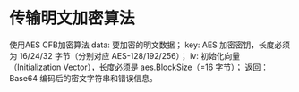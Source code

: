 # 传输明文加密算法
使用AES CFB加密算法
data: 要加密的明文数据；
key: AES 加密密钥，长度必须为 16/24/32 字节（分别对应 AES-128/192/256）；
iv: 初始化向量（Initialization Vector），长度必须是 aes.BlockSize（=16 字节）；
返回：Base64 编码后的密文字符串和错误信息。